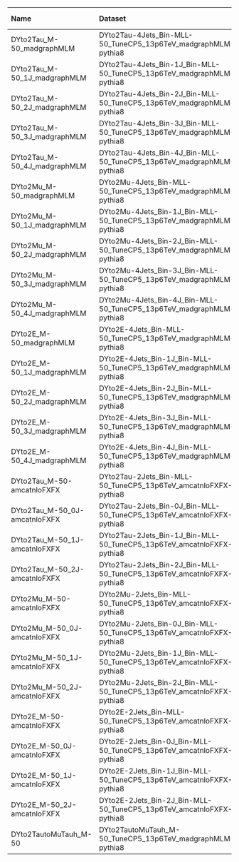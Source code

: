 | Name                          | Dataset                                                               | RunIII2024Summer24 Root Request     | Root Status                          | NanoV15 Status                    |
|:------------------------------|:----------------------------------------------------------------------|:------------------------------------|:-------------------------------------|:----------------------------------|
| DYto2Tau_M-50_madgraphMLM     | DYto2Tau-4Jets_Bin-MLL-50_TuneCP5_13p6TeV_madgraphMLM-pythia8         | GEN-RunIII2024Summer24wmLHEGS-00250 | $${\color{blue}\textbf{SUBMITTED}}$$ | $${\color{red}\textbf{MISSING}}$$ |
| DYto2Tau_M-50_1J_madgraphMLM  | DYto2Tau-4Jets_Bin-1J_Bin-MLL-50_TuneCP5_13p6TeV_madgraphMLM-pythia8  | NONE                                | $${\color{red}\textbf{MISSING}}$$    | $${\color{red}\textbf{MISSING}}$$ |
| DYto2Tau_M-50_2J_madgraphMLM  | DYto2Tau-4Jets_Bin-2J_Bin-MLL-50_TuneCP5_13p6TeV_madgraphMLM-pythia8  | NONE                                | $${\color{red}\textbf{MISSING}}$$    | $${\color{red}\textbf{MISSING}}$$ |
| DYto2Tau_M-50_3J_madgraphMLM  | DYto2Tau-4Jets_Bin-3J_Bin-MLL-50_TuneCP5_13p6TeV_madgraphMLM-pythia8  | NONE                                | $${\color{red}\textbf{MISSING}}$$    | $${\color{red}\textbf{MISSING}}$$ |
| DYto2Tau_M-50_4J_madgraphMLM  | DYto2Tau-4Jets_Bin-4J_Bin-MLL-50_TuneCP5_13p6TeV_madgraphMLM-pythia8  | NONE                                | $${\color{red}\textbf{MISSING}}$$    | $${\color{red}\textbf{MISSING}}$$ |
| DYto2Mu_M-50_madgraphMLM      | DYto2Mu-4Jets_Bin-MLL-50_TuneCP5_13p6TeV_madgraphMLM-pythia8          | GEN-RunIII2024Summer24wmLHEGS-00249 | $${\color{blue}\textbf{SUBMITTED}}$$ | $${\color{red}\textbf{MISSING}}$$ |
| DYto2Mu_M-50_1J_madgraphMLM   | DYto2Mu-4Jets_Bin-1J_Bin-MLL-50_TuneCP5_13p6TeV_madgraphMLM-pythia8   | NONE                                | $${\color{red}\textbf{MISSING}}$$    | $${\color{red}\textbf{MISSING}}$$ |
| DYto2Mu_M-50_2J_madgraphMLM   | DYto2Mu-4Jets_Bin-2J_Bin-MLL-50_TuneCP5_13p6TeV_madgraphMLM-pythia8   | NONE                                | $${\color{red}\textbf{MISSING}}$$    | $${\color{red}\textbf{MISSING}}$$ |
| DYto2Mu_M-50_3J_madgraphMLM   | DYto2Mu-4Jets_Bin-3J_Bin-MLL-50_TuneCP5_13p6TeV_madgraphMLM-pythia8   | NONE                                | $${\color{red}\textbf{MISSING}}$$    | $${\color{red}\textbf{MISSING}}$$ |
| DYto2Mu_M-50_4J_madgraphMLM   | DYto2Mu-4Jets_Bin-4J_Bin-MLL-50_TuneCP5_13p6TeV_madgraphMLM-pythia8   | NONE                                | $${\color{red}\textbf{MISSING}}$$    | $${\color{red}\textbf{MISSING}}$$ |
| DYto2E_M-50_madgraphMLM       | DYto2E-4Jets_Bin-MLL-50_TuneCP5_13p6TeV_madgraphMLM-pythia8           | GEN-RunIII2024Summer24wmLHEGS-00248 | $${\color{blue}\textbf{SUBMITTED}}$$ | $${\color{red}\textbf{MISSING}}$$ |
| DYto2E_M-50_1J_madgraphMLM    | DYto2E-4Jets_Bin-1J_Bin-MLL-50_TuneCP5_13p6TeV_madgraphMLM-pythia8    | NONE                                | $${\color{red}\textbf{MISSING}}$$    | $${\color{red}\textbf{MISSING}}$$ |
| DYto2E_M-50_2J_madgraphMLM    | DYto2E-4Jets_Bin-2J_Bin-MLL-50_TuneCP5_13p6TeV_madgraphMLM-pythia8    | NONE                                | $${\color{red}\textbf{MISSING}}$$    | $${\color{red}\textbf{MISSING}}$$ |
| DYto2E_M-50_3J_madgraphMLM    | DYto2E-4Jets_Bin-3J_Bin-MLL-50_TuneCP5_13p6TeV_madgraphMLM-pythia8    | NONE                                | $${\color{red}\textbf{MISSING}}$$    | $${\color{red}\textbf{MISSING}}$$ |
| DYto2E_M-50_4J_madgraphMLM    | DYto2E-4Jets_Bin-4J_Bin-MLL-50_TuneCP5_13p6TeV_madgraphMLM-pythia8    | NONE                                | $${\color{red}\textbf{MISSING}}$$    | $${\color{red}\textbf{MISSING}}$$ |
| DYto2Tau_M-50-amcatnloFXFX    | DYto2Tau-2Jets_Bin-MLL-50_TuneCP5_13p6TeV_amcatnloFXFX-pythia8        | GEN-RunIII2024Summer24wmLHEGS-00056 | $${\color{green}\textbf{DONE}}$$     | $${\color{red}\textbf{MISSING}}$$ |
| DYto2Tau_M-50_0J-amcatnloFXFX | DYto2Tau-2Jets_Bin-0J_Bin-MLL-50_TuneCP5_13p6TeV_amcatnloFXFX-pythia8 | NONE                                | $${\color{red}\textbf{MISSING}}$$    | $${\color{red}\textbf{MISSING}}$$ |
| DYto2Tau_M-50_1J-amcatnloFXFX | DYto2Tau-2Jets_Bin-1J_Bin-MLL-50_TuneCP5_13p6TeV_amcatnloFXFX-pythia8 | NONE                                | $${\color{red}\textbf{MISSING}}$$    | $${\color{red}\textbf{MISSING}}$$ |
| DYto2Tau_M-50_2J-amcatnloFXFX | DYto2Tau-2Jets_Bin-2J_Bin-MLL-50_TuneCP5_13p6TeV_amcatnloFXFX-pythia8 | NONE                                | $${\color{red}\textbf{MISSING}}$$    | $${\color{red}\textbf{MISSING}}$$ |
| DYto2Mu_M-50-amcatnloFXFX     | DYto2Mu-2Jets_Bin-MLL-50_TuneCP5_13p6TeV_amcatnloFXFX-pythia8         | GEN-RunIII2024Summer24wmLHEGS-00055 | $${\color{blue}\textbf{SUBMITTED}}$$ | $${\color{red}\textbf{MISSING}}$$ |
| DYto2Mu_M-50_0J-amcatnloFXFX  | DYto2Mu-2Jets_Bin-0J_Bin-MLL-50_TuneCP5_13p6TeV_amcatnloFXFX-pythia8  | NONE                                | $${\color{red}\textbf{MISSING}}$$    | $${\color{red}\textbf{MISSING}}$$ |
| DYto2Mu_M-50_1J-amcatnloFXFX  | DYto2Mu-2Jets_Bin-1J_Bin-MLL-50_TuneCP5_13p6TeV_amcatnloFXFX-pythia8  | NONE                                | $${\color{red}\textbf{MISSING}}$$    | $${\color{red}\textbf{MISSING}}$$ |
| DYto2Mu_M-50_2J-amcatnloFXFX  | DYto2Mu-2Jets_Bin-2J_Bin-MLL-50_TuneCP5_13p6TeV_amcatnloFXFX-pythia8  | NONE                                | $${\color{red}\textbf{MISSING}}$$    | $${\color{red}\textbf{MISSING}}$$ |
| DYto2E_M-50-amcatnloFXFX      | DYto2E-2Jets_Bin-MLL-50_TuneCP5_13p6TeV_amcatnloFXFX-pythia8          | GEN-RunIII2024Summer24wmLHEGS-00057 | $${\color{green}\textbf{DONE}}$$     | $${\color{red}\textbf{MISSING}}$$ |
| DYto2E_M-50_0J-amcatnloFXFX   | DYto2E-2Jets_Bin-0J_Bin-MLL-50_TuneCP5_13p6TeV_amcatnloFXFX-pythia8   | NONE                                | $${\color{red}\textbf{MISSING}}$$    | $${\color{red}\textbf{MISSING}}$$ |
| DYto2E_M-50_1J-amcatnloFXFX   | DYto2E-2Jets_Bin-1J_Bin-MLL-50_TuneCP5_13p6TeV_amcatnloFXFX-pythia8   | NONE                                | $${\color{red}\textbf{MISSING}}$$    | $${\color{red}\textbf{MISSING}}$$ |
| DYto2E_M-50_2J-amcatnloFXFX   | DYto2E-2Jets_Bin-2J_Bin-MLL-50_TuneCP5_13p6TeV_amcatnloFXFX-pythia8   | NONE                                | $${\color{red}\textbf{MISSING}}$$    | $${\color{red}\textbf{MISSING}}$$ |
| DYto2TautoMuTauh_M-50         | DYto2TautoMuTauh_M-50_TuneCP5_13p6TeV_madgraphMLM-pythia8             | NONE                                | $${\color{red}\textbf{MISSING}}$$    | $${\color{red}\textbf{MISSING}}$$ |